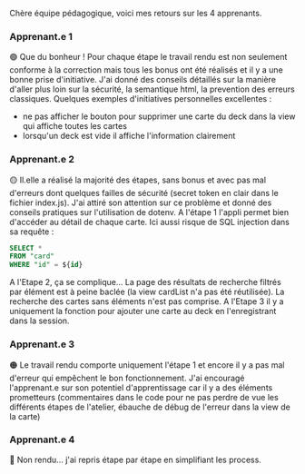 Chère équipe pédagogique, voici mes retours sur les 4 apprenants.

### Apprenant.e 1 
🟢
Que du bonheur ! Pour chaque étape le travail rendu est non seulement conforme à la correction mais tous les bonus ont été réalisés et il y a une bonne prise d'initiative. J'ai donné des conseils détaillés sur la manière d'aller plus loin sur la sécurité, la semantique html, la prevention des erreurs classiques.
Quelques exemples d'initiatives personnelles excellentes :
* ne pas afficher le bouton pour supprimer une carte du deck dans la view qui affiche toutes les cartes
* lorsqu'un deck est vide il affiche l'information clairement

### Apprenant.e 2
🟡
Il.elle a réalisé la majorité des étapes, sans bonus et avec pas mal d'erreurs dont quelques failles de sécurité (secret token en clair dans le fichier index.js).
J'ai attiré son attention sur ce problème et donné des conseils pratiques sur l'utilisation de dotenv.
A l'étape 1 l'appli permet bien d'accéder au détail de chaque carte. Ici aussi risque de SQL injection dans sa requête :

```sql
SELECT *
FROM "card"
WHERE "id" = ${id}
```
A l'Etape  2, ça se complique... La page des résultats de recherche filtrés par élément est à peine baclée (la view cardList n'a pas été réutilisée). La recherche des cartes sans éléments n'est pas comprise.
A l'Etape 3 il y a uniquement la fonction pour ajouter une carte au deck en l'enregistrant dans la session.

### Apprenant.e 3
🟠
Le travail rendu comporte uniquement l'étape 1 et encore il y a pas mal d'erreur qui empêchent le bon fonctionnement.
J'ai encouragé l'apprenant.e sur son potentiel d'apprentissage car il y a des éléments prometteurs (commentaires dans le code pour ne pas perdre de vue les différents étapes de l'atelier, ébauche de débug de l'erreur dans la view de la carte)

### Apprenant.e 4
🔴
Non rendu... j'ai repris étape par étape en simplifiant les process. 
